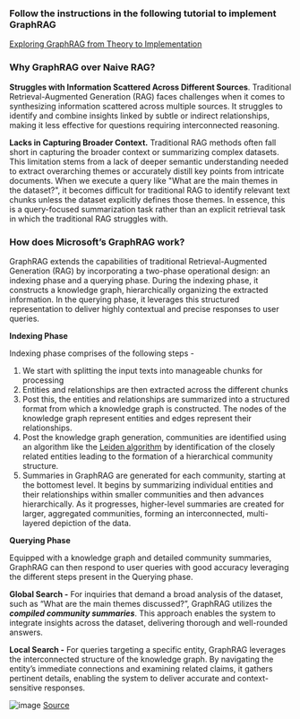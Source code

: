 ### Follow the instructions in the following tutorial to implement GraphRAG

[Exploring GraphRAG from Theory to Implementation](https://www.analyticsvidhya.com/blog/2024/11/graphrag/)

### **Why GraphRAG over Naive RAG?**

**Struggles with Information Scattered Across Different Sources**. Traditional Retrieval-Augmented Generation (RAG) faces challenges when it comes to synthesizing information scattered across multiple sources. It struggles to identify and combine insights linked by subtle or indirect relationships, making it less effective for questions requiring interconnected reasoning. 

**Lacks in Capturing Broader Context.** Traditional RAG methods often fall short in capturing the broader context or summarizing complex datasets. This limitation stems from a lack of deeper semantic understanding needed to extract overarching themes or accurately distill key points from intricate documents. When we execute a query like "What are the main themes in the dataset?", it becomes difficult for traditional RAG to identify relevant text chunks unless the dataset explicitly defines those themes. In essence, this is a query-focused summarization task rather than an explicit retrieval task in which the traditional RAG struggles with.

### **How does Microsoft’s GraphRAG work?**

GraphRAG extends the capabilities of traditional Retrieval-Augmented Generation (RAG) by incorporating a two-phase operational design: an indexing phase and a querying phase. During the indexing phase, it constructs a knowledge graph, hierarchically organizing the extracted information. In the querying phase, it leverages this structured representation to deliver highly contextual and precise responses to user queries.

**Indexing Phase**

Indexing phase comprises of the following steps - 

1. We start with splitting the input texts into manageable chunks for processing
2. Entities and relationships are then extracted across the different chunks
3. Post this, the entities and  relationships are summarized into a structured format from which a knowledge graph is constructed. The nodes of the knowledge graph represent entities and edges represent their relationships. 
4. Post the knowledge graph generation, communities are identified using an algorithm like the [Leiden algorithm](https://en.wikipedia.org/wiki/Leiden_algorithm) by identification of the closely related entities leading to the formation of a hierarchical community structure.
5. Summaries in GraphRAG are generated for each community, starting at the bottomest level. It begins by summarizing individual entities and their relationships within smaller communities and then advances hierarchically. As it progresses, higher-level summaries are created for larger, aggregated communities, forming an interconnected, multi-layered depiction of the data.

**Querying Phase**

Equipped with a knowledge graph and detailed community summaries, GraphRAG can then respond to user queries with good accuracy leveraging the different steps present in the Querying phase.

**Global Search -** For inquiries that demand a broad analysis of the dataset, such as “What are the main themes discussed?”, GraphRAG utilizes the ***compiled community summaries***. This approach enables the system to integrate insights across the dataset, delivering thorough and well-rounded answers.

**Local Search -** For queries targeting a specific entity, GraphRAG leverages the interconnected structure of the knowledge graph. By navigating the entity’s immediate connections and examining related claims, it gathers pertinent details, enabling the system to deliver accurate and context-sensitive responses.

![image](https://github.com/user-attachments/assets/32b9ad1e-aa69-459c-8734-571a1f1e3bfe)
[Source](https://www.google.com/url?sa=i&url=https%3A%2F%2Fmedium.com%2F%40zilliz_learn%2Fgraphrag-explained-enhancing-rag-with-knowledge-graphs-3312065f99e1&psig=AOvVaw29YJahuOPwh0RQ8ixn6CxM&ust=1734836433573000&source=images&cd=vfe&opi=89978449&ved=0CBcQjhxqFwoTCMCDmbzvt4oDFQAAAAAdAAAAABBX)

